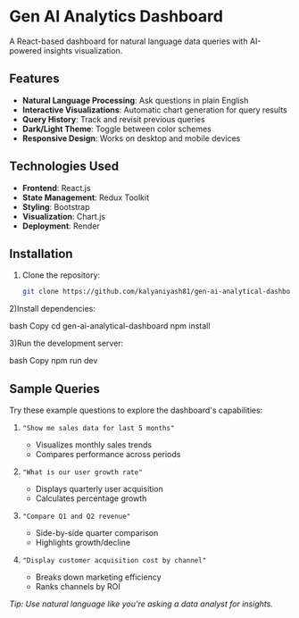 # Gen AI Analytics Dashboard
A React-based dashboard for natural language data queries with AI-powered insights visualization.

## Features

- **Natural Language Processing**: Ask questions in plain English
- **Interactive Visualizations**: Automatic chart generation for query results
- **Query History**: Track and revisit previous queries
- **Dark/Light Theme**: Toggle between color schemes
- **Responsive Design**: Works on desktop and mobile devices

## Technologies Used

- **Frontend**: React.js
- **State Management**: Redux Toolkit
- **Styling**: Bootstrap 
- **Visualization**: Chart.js
- **Deployment**: Render

## Installation

1. Clone the repository:
   ```bash
   git clone https://github.com/kalyaniyash81/gen-ai-analytical-dashboard.git

 2)Install dependencies:

bash
Copy
cd gen-ai-analytical-dashboard
npm install

3)Run the development server:

bash
Copy
npm run dev

## Sample Queries

Try these example questions to explore the dashboard's capabilities:

1. `"Show me sales data for last 5 months"`  
   - Visualizes monthly sales trends  
   - Compares performance across periods  

2. `"What is our user growth rate"`  
   - Displays quarterly user acquisition  
   - Calculates percentage growth  

3. `"Compare Q1 and Q2 revenue"`  
   - Side-by-side quarter comparison  
   - Highlights growth/decline  

4. `"Display customer acquisition cost by channel"`  
   - Breaks down marketing efficiency  
   - Ranks channels by ROI  

*Tip: Use natural language like you're asking a data analyst for insights.*
